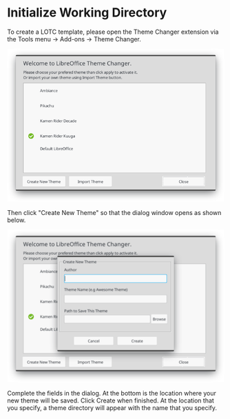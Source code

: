 # Initialize Working Directory

To create a LOTC template, please open the Theme Changer extension via the Tools menu -&gt; Add-ons -&gt; Theme Changer.

![LOTC - Main Dialog](../../.gitbook/assets/lotc-1%20%281%29.png)

Then click "Create New Theme" so that the dialog window opens as shown below.

![LOTC - Create New Theme Dialog](../../.gitbook/assets/lotc-2%20%281%29.png)

Complete the fields in the dialog. At the bottom is the location where your new theme will be saved. Click Create when finished. At the location that you specify, a theme directory will appear with the name that you specify.

